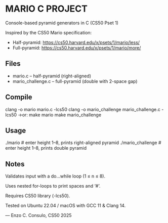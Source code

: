 # MARIO C PROJECT

Console-based pyramid generators in C (CS50 Pset 1)

Inspired by the CS50 Mario specification:
- Half-pyramid: https://cs50.harvard.edu/x/psets/1/mario/less/
- Full-pyramid: https://cs50.harvard.edu/x/psets/1/mario/more/

## Files

- mario.c        – half-pyramid (right-aligned)
- mario_challenge.c  – full-pyramid (double with 2-space gap)

## Compile

clang -o mario      mario.c      -lcs50
clang -o mario_challenge mario_challenge.c -lcs50
->or:
make mario
make mario_challenge

## Usage
./mario       # enter height 1–8, prints right-aligned pyramid
./mario_challenge  # enter height 1–8, prints double pyramid

## Notes
Validates input with a do…while loop (1 ≤ n ≤ 8).

Uses nested for-loops to print spaces and ‘#’.

Requires CS50 library (-lcs50).

Tested on Ubuntu 22.04 / macOS with GCC 11 & Clang 14.

— Enzo C. Consulo, CS50 2025
